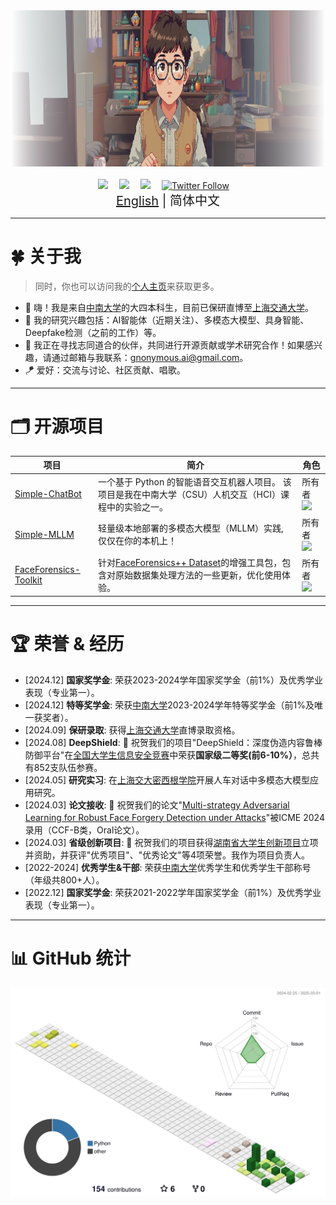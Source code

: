 <div align="center">
  
  <!-- 动态打字效果 -->
 <div>
    <a href="https://github.com/Gnonymous">
      <!-- <img src="https://readme-typing-svg.demolab.com?font=Fira+Code&weight=600&size=60&duration=2500&pause=1000&color=ff9966&center=true&vCenter=true&width=600&height=80&lines=让我们一起头脑风暴+🤯!&center=true&size=50" /> -->
      <img src="./profile-3d-contrib/background.png" width="auto" height="250"/>
    </a>
  </div>

  <div>&nbsp;</div>
  
  <!-- 个人资料徽标 -->
  <div>
    <a href="https://eohan.me/" target="_blank"><img src="https://img.shields.io/badge/个人-博客-orange" /></a>&emsp;
    <a href="https://github.com/Gnonymous?tab=repositories" target="_blank"><img src="https://img.shields.io/badge/GitHub-仓库-lightgreen" /></a>&emsp;
    <a href="https://readme-typing-svg.demolab.com?font=Fira+Code&weight=600&size=60&duration=2500&pause=1000&color=5c5c4a&center=true&vCenter=true&width=600&height=80&lines=暂时还未上线🤗!&center=true&size=50" target="_blank"><img src="https://img.shields.io/badge/知乎-主页-lightblue" /></a>&emsp;
    <a href="https://twitter.com/GnonymousAI"><img src="https://img.shields.io/twitter/follow/GnonymousAI" alt="Twitter Follow"></a>&emsp;
    <!-- 访问量统计徽标 -->
    <!-- <img src="https://komarev.com/ghpvc/?username=Gnonymous&label=浏览&color=0e75b6&style=flat" alt="访问量统计" /> -->
  </div>
</div>

<div align="center" style="font-size: 20px;">
  <a href="README.md">English</a> | 简体中文
  <br />
</div>

----

# 🍀 关于我
> 同时，你也可以访问我的[个人主页](https://eohan.me/)来获取更多。
- 👋 嗨！我是来自[中南大学](http://www.csu.edu.cn/)的大四本科生，目前已保研直博至[上海交通大学](https://en.sjtu.edu.cn/)。
- 💭 我的研究兴趣包括：AI智能体（近期关注）、多模态大模型、具身智能、Deepfake检测（之前的工作）等。
- 📢 我正在寻找志同道合的伙伴，共同进行开源贡献或学术研究合作！如果感兴趣，请通过邮箱与我联系：[gnonymous.ai@gmail.com](mailto:gnonymous.ai@gmail.com)。
- 🪁 爱好：交流与讨论、社区贡献、唱歌。

----

# 🗂️ 开源项目
| 项目 | 简介 | 角色 |
| ----------- | ----------- | ----------- |
| [Simple-ChatBot](https://github.com/Gnonymous/Simple-ChatBot) | 一个基于 Python 的智能语音交互机器人项目。 该项目是我在中南大学（CSU）人机交互（HCI）课程中的实验之一。 | 所有者 ![](https://img.shields.io/github/stars/Gnonymous/Simple-ChatBot?style=social) |
| [Simple-MLLM](https://github.com/Gnonymous/Simple-MLLM) | 轻量级本地部署的多模态大模型（MLLM）实践, 仅仅在你的本机上！ | 所有者 ![](https://img.shields.io/github/stars/Gnonymous/Simple-MLLM?style=social) |
| [FaceForensics-Toolkit](https://github.com/Gnonymous/Simple-MLLM) | 针对[FaceForensics++ Dataset](https://github.com/ondyari/FaceForensics)的增强工具包，包含对原始数据集处理方法的一些更新，优化使用体验。 | 所有者 ![](https://img.shields.io/github/stars/Gnonymous/FaceForensics-Toolkit?style=social) |

----

# 🏆 荣誉 & 经历

- [2024.12] **国家奖学金**: 荣获2023-2024学年国家奖学金（前1%）及优秀学业表现（专业第一）。
- [2024.12] **特等奖学金**: 荣获[中南大学](https://csu.edu.cn/)2023-2024学年特等奖学金（前1%及唯一获奖者）。
- [2024.09] **保研录取**: 获得[上海交通大学](https://sjtu.edu.cn/)直博录取资格。
- [2024.08] **DeepShield**: 🎉 祝贺我们的项目"DeepShield：深度伪造内容鲁棒防御平台"在[全国大学生信息安全竞赛](http://117.78.33.202/announcement/view/364)中荣获**国家级二等奖(前6-10%）**，总共有852支队伍参赛。
- [2024.05] **研究实习**: 在[上海交大密西根学院](https://www.ji.sjtu.edu.cn/)开展人车对话中多模态大模型应用研究。
- [2024.03] **论文接收**: 🎉 祝贺我们的论文"[Multi-strategy Adversarial Learning for Robust Face Forgery Detection under Attacks](https://ieeexplore.ieee.org/abstract/document/10688131)"被ICME 2024录用（CCF-B类，Oral论文）。
- [2024.03] **省级创新项目**: 🎉 祝贺我们的项目获得[湖南省大学生创新项目](http://114.220.75.43:1021/hncxcy)立项并资助，并获评"优秀项目"、"优秀论文"等4项荣誉。我作为项目负责人。
- [2022-2024] **优秀学生&干部**: 荣获[中南大学](https://csu.edu.cn/)优秀学生和优秀学生干部称号（年级共800+人）。
- [2022.12] **国家奖学金**: 荣获2021-2022学年国家奖学金（前1%）及优秀学业表现（专业第一）。

----

# 📊 GitHub 统计
<!-- <a href="https://github.com/Gnonymous"><img align="center" src="https://github-readme-stats.vercel.app/api?username=Gnonymous&show_icons=true&include_all_commits=true&theme=blue&hide_border=true&locale=cn" alt="github stats" /></a> 
<a href="https://github.com/Gnonymous"><img align="center" src="https://github-readme-stats.vercel.app/api/top-langs/?username=Gnonymous&layout=compact&theme=blue&hide_border=true&locale=cn" /></a>  -->

![](./profile-3d-contrib/profile-south-season-animate.svg) 
